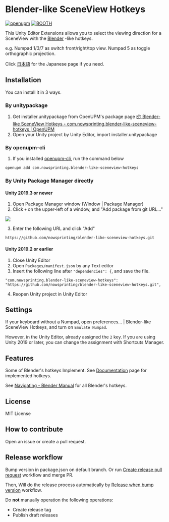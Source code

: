 # Blender-like SceneView Hotkeys

[![openupm](https://img.shields.io/npm/v/com.nowsprinting.blender-like-sceneview-hotkeys?label=openupm&registry_uri=https://package.openupm.com)](https://openupm.com/packages/com.nowsprinting.blender-like-sceneview-hotkeys/)
[![BOOTH](https://img.shields.io/badge/-BOOTH-EE524C)](https://ikagoya.booth.pm/items/2644683)

This Unity Editor Extensions allows you to select the viewing direction for a SceneView with the [Blender](https://www.blender.org/) -like hotkeys.

e.g. Numpad 1/3/7 as switch front/right/top view.
Numpad 5 as toggle orthographic projection.

Click [日本語](./README_ja.md) for the Japanese page if you need.


## Installation

You can install it in 3 ways.

### By unitypackage

1. Get installer.unitypackage from OpenUPM's package page [📦 Blender-like SceneView Hotkeys - com.nowsprinting.blender-like-sceneview-hotkeys | OpenUPM](https://openupm.com/packages/com.nowsprinting.blender-like-sceneview-hotkeys/)
2. Open your Unity project by Unity Editor, import installer.unitypackage

### By openupm-cli

1. If you installed [openupm-cli](https://github.com/openupm/openupm-cli), run the command below

```bash
openupm add com.nowsprinting.blender-like-sceneview-hotkeys
```

### By Unity Package Manager directly

#### Unity 2019.3 or newer

1. Open Package Manager window (Window | Package Manager)
2. Click `+` on the upper-left of a window, and "Add package from git URL..."

![](./Documentation~/add_package_from_git_url.png)

3. Enter the following URL and click "Add"

```
https://github.com/nowsprinting/blender-like-sceneview-hotkeys.git
```

#### Unity 2019.2 or earlier

1. Close Unity Editor
2. Open `Packages/manifest.json` by any Text editor
3. Insert the following line after `"dependencies": {`, and save the file.

```
"com.nowsprinting.blender-like-sceneview-hotkeys": "https://github.com/nowsprinting/blender-like-sceneview-hotkeys.git",
```

4. Reopen Unity project in Unity Editor


## Settings

If your keyboard without a Numpad, open preferences... | Blender-like SceneView Hotkeys, and turn on `Emulate Numpad`.

However, in the Unity Editor, already assigned the `2` key. If you are using Unity 2019 or later, you can change the assignment with Shortcuts Manager.


## Features

Some of Blender's hotkeys Implement.
See [Documentation](./Documentation~/blender-like-sceneview-hotkeys.md) page for implemented hotkeys.

See [Navigating - Blender Manual](https://docs.blender.org/manual/en/latest/editors/3dview/navigate/index.html) for all Blender's hotkeys.


## License

MIT License


## How to contribute

Open an issue or create a pull request.


## Release workflow

Bump version in package.json on default branch.
Or run [Create release pull request](https://github.com/nowsprinting/blender-like-sceneview-hotkeys/actions/workflows/create_release_pr.yml) workflow and merge PR.

Then, Will do the release process automatically by [Release when bump version](.github/workflows/release_when_bump_version.yml) workflow.

Do **not** manually operation the following operations:
- Create release tag
- Publish draft releases